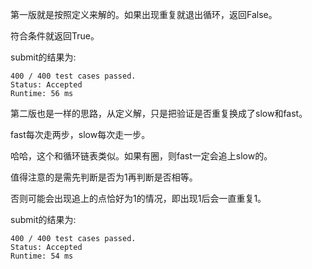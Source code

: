 第一版就是按照定义来解的。如果出现重复就退出循环，返回False。

符合条件就返回True。

submit的结果为:
```
400 / 400 test cases passed.
Status: Accepted
Runtime: 56 ms
```

第二版也是一样的思路，从定义解，只是把验证是否重复换成了slow和fast。

fast每次走两步，slow每次走一步。

哈哈，这个和循环链表类似。如果有圈，则fast一定会追上slow的。

值得注意的是需先判断是否为1再判断是否相等。

否则可能会出现追上的点恰好为1的情况，即出现1后会一直重复1。

submit的结果为:
```
400 / 400 test cases passed.
Status: Accepted
Runtime: 54 ms
```
